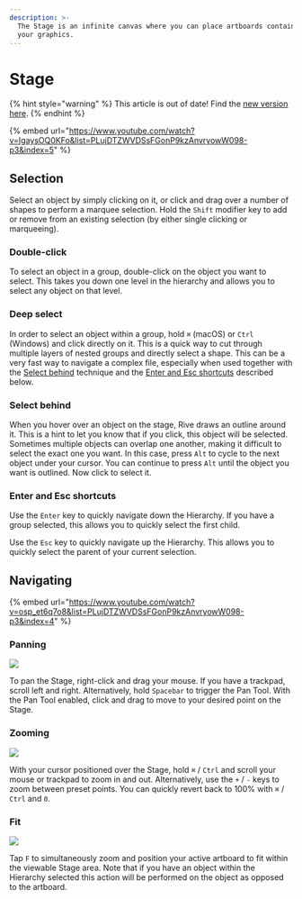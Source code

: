 ```yaml
---
description: >-
  The Stage is an infinite canvas where you can place artboards containing all
  your graphics.
---
```


# Stage

{% hint style="warning" %}
This article is out of date! Find the [new version here](https://rive.app/community/doc/stage/doct5hQbrcdD).
{% endhint %}

{% embed url="https://www.youtube.com/watch?v=IgaysOQ0KFo&list=PLujDTZWVDSsFGonP9kzAnvryowW098-p3&index=5" %}

## **Selection**

Select an object by simply clicking on it, or click and drag over a number of shapes to perform a marquee selection. Hold the `Shift` modifier key to add or remove from an existing selection (by either single clicking or marqueeing).

### Double-click

To select an object in a group, double-click on the object you want to select. This takes you down one level in the hierarchy and allows you to select any object on that level.

### Deep select

In order to select an object within a group, hold `⌘` (macOS) or `Ctrl` (Windows) and click directly on it. This is a quick way to cut through multiple layers of nested groups and directly select a shape. This can be a very fast way to navigate a complex file, especially when used together with the [Select behind](stage.md#select-behind) technique and the [Enter and Esc shortcuts](stage.md#enter-and-esc-shortcuts) described below.

### Select behind

When you hover over an object on the stage, Rive draws an outline around it. This is a hint to let you know that if you click, this object will be selected. Sometimes multiple objects can overlap one another, making it difficult to select the exact one you want. In this case, press `Alt` to cycle to the next object under your cursor. You can continue to press `Alt` until the object you want is outlined. Now click to select it.

### Enter and Esc shortcuts

Use the `Enter` key to quickly navigate down the Hierarchy. If you have a group selected, this allows you to quickly select the first child.

Use the `Esc` key to quickly navigate up the Hierarchy. This allows you to quickly select the parent of your current selection.

## **Navigating**

{% embed url="https://www.youtube.com/watch?v=osp_et6q7o8&list=PLujDTZWVDSsFGonP9kzAnvryowW098-p3&index=4" %}

### **Panning**

![](<../../../.gitbook/assets/2022-05-26 15.48.17.gif>)

To pan the Stage, right-click and drag your mouse. If you have a trackpad, scroll left and right. Alternatively, hold `Spacebar` to trigger the Pan Tool. With the Pan Tool enabled, click and drag to move to your desired point on the Stage.

### **Zooming**

![](<../../../.gitbook/assets/2022-05-26 15.48.58.gif>)

With your cursor positioned over the Stage, hold `⌘` / `Ctrl` and scroll your mouse or trackpad to zoom in and out. Alternatively, use the `+` / `-` keys to zoom between preset points. You can quickly revert back to 100% with `⌘` / `Ctrl` and `0`.

### **Fit**

![](<../../../.gitbook/assets/2022-05-26 15.49.28.gif>)

Tap `F` to simultaneously zoom and position your active artboard to fit within the viewable Stage area. Note that if you have an object within the Hierarchy selected this action will be performed on the object as opposed to the artboard.

